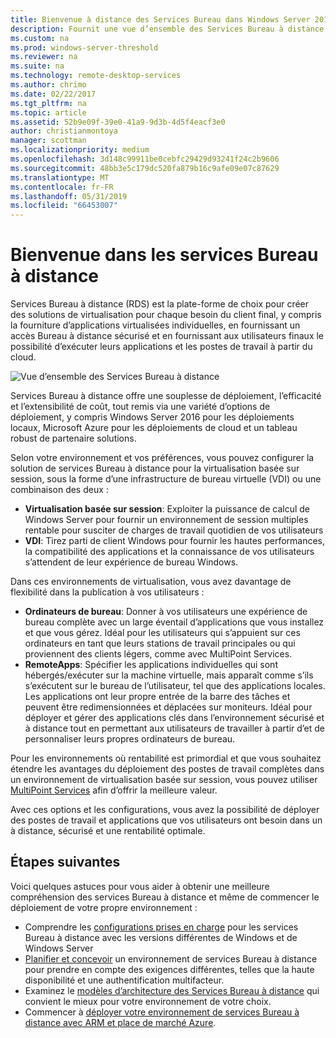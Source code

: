 ```yaml
---
title: Bienvenue à distance des Services Bureau dans Windows Server 2016
description: Fournit une vue d’ensemble des Services Bureau à distance
ms.custom: na
ms.prod: windows-server-threshold
ms.reviewer: na
ms.suite: na
ms.technology: remote-desktop-services
ms.author: chrimo
ms.date: 02/22/2017
ms.tgt_pltfrm: na
ms.topic: article
ms.assetid: 52b9e09f-39e0-41a9-9d3b-4d5f4eacf3e0
author: christianmontoya
manager: scottman
ms.localizationpriority: medium
ms.openlocfilehash: 3d148c99911be0cebfc29429d93241f24c2b9606
ms.sourcegitcommit: 48bb3e5c179dc520fa879b16c9afe09e07c87629
ms.translationtype: MT
ms.contentlocale: fr-FR
ms.lasthandoff: 05/31/2019
ms.locfileid: "66453007"
---
```

# <a name="welcome-to-remote-desktop-services"></a>Bienvenue dans les services Bureau à distance 

Services Bureau à distance (RDS) est la plate-forme de choix pour créer des solutions de virtualisation pour chaque besoin du client final, y compris la fourniture d’applications virtualisées individuelles, en fournissant un accès Bureau à distance sécurisé et en fournissant aux utilisateurs finaux le possibilité d’exécuter leurs applications et les postes de travail à partir du cloud.

![Vue d’ensemble des Services Bureau à distance](./media/rds-overview.png)

Services Bureau à distance offre une souplesse de déploiement, l’efficacité et l’extensibilité de coût, tout remis via une variété d’options de déploiement, y compris Windows Server 2016 pour les déploiements locaux, Microsoft Azure pour les déploiements de cloud et un tableau robust de partenaire solutions.

Selon votre environnement et vos préférences, vous pouvez configurer la solution de services Bureau à distance pour la virtualisation basée sur session, sous la forme d’une infrastructure de bureau virtuelle (VDI) ou une combinaison des deux :

- **Virtualisation basée sur session**: Exploiter la puissance de calcul de Windows Server pour fournir un environnement de session multiples rentable pour susciter de charges de travail quotidien de vos utilisateurs
- **VDI**: Tirez parti de client Windows pour fournir les hautes performances, la compatibilité des applications et la connaissance de vos utilisateurs s’attendent de leur expérience de bureau Windows.

Dans ces environnements de virtualisation, vous avez davantage de flexibilité dans la publication à vos utilisateurs :

- **Ordinateurs de bureau**: Donner à vos utilisateurs une expérience de bureau complète avec un large éventail d’applications que vous installez et que vous gérez. Idéal pour les utilisateurs qui s’appuient sur ces ordinateurs en tant que leurs stations de travail principales ou qui proviennent des clients légers, comme avec MultiPoint Services.
- **RemoteApps**: Spécifier les applications individuelles qui sont hébergés/exécuter sur la machine virtuelle, mais apparaît comme s’ils s’exécutent sur le bureau de l’utilisateur, tel que des applications locales. Les applications ont leur propre entrée de la barre des tâches et peuvent être redimensionnées et déplacées sur moniteurs. Idéal pour déployer et gérer des applications clés dans l’environnement sécurisé et à distance tout en permettant aux utilisateurs de travailler à partir d’et de personnaliser leurs propres ordinateurs de bureau.

Pour les environnements où rentabilité est primordial et que vous souhaitez étendre les avantages du déploiement des postes de travail complètes dans un environnement de virtualisation basée sur session, vous pouvez utiliser [MultiPoint Services](../multipoint-services/multipoint-services.md) afin d’offrir la meilleure valeur. 

Avec ces options et les configurations, vous avez la possibilité de déployer des postes de travail et applications que vos utilisateurs ont besoin dans un à distance, sécurisé et une rentabilité optimale.

## <a name="next-steps"></a>Étapes suivantes

Voici quelques astuces pour vous aider à obtenir une meilleure compréhension des services Bureau à distance et même de commencer le déploiement de votre propre environnement :
-   Comprendre les [configurations prises en charge](rds-supported-config.md) pour les services Bureau à distance avec les versions différentes de Windows et de Windows Server
-   [Planifier et concevoir](rds-plan-and-design.md) un environnement de services Bureau à distance pour prendre en compte des exigences différentes, telles que la haute disponibilité et une authentification multifacteur.
-   Examinez le [modèles d’architecture des Services Bureau à distance](desktop-hosting-logical-architecture.md) qui convient le mieux pour votre environnement de votre choix.
-   Commencer à [déployer votre environnement de services Bureau à distance avec ARM et place de marché Azure](rds-in-azure.md).
